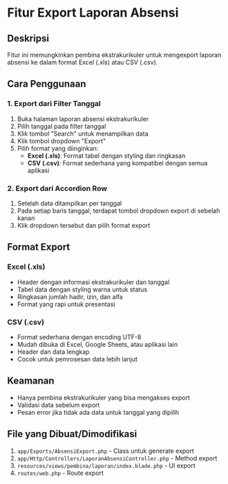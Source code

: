 # Fitur Export Laporan Absensi

## Deskripsi
Fitur ini memungkinkan pembina ekstrakurikuler untuk mengexport laporan absensi ke dalam format Excel (.xls) atau CSV (.csv).

## Cara Penggunaan

### 1. Export dari Filter Tanggal
1. Buka halaman laporan absensi ekstrakurikuler
2. Pilih tanggal pada filter tanggal
3. Klik tombol "Search" untuk menampilkan data
4. Klik tombol dropdown "Export" 
5. Pilih format yang diinginkan:
   - **Excel (.xls)**: Format tabel dengan styling dan ringkasan
   - **CSV (.csv)**: Format sederhana yang kompatibel dengan semua aplikasi

### 2. Export dari Accordion Row
1. Setelah data ditampilkan per tanggal
2. Pada setiap baris tanggal, terdapat tombol dropdown export di sebelah kanan
3. Klik dropdown tersebut dan pilih format export

## Format Export

### Excel (.xls)
- Header dengan informasi ekstrakurikuler dan tanggal
- Tabel data dengan styling warna untuk status
- Ringkasan jumlah hadir, izin, dan alfa
- Format yang rapi untuk presentasi

### CSV (.csv)
- Format sederhana dengan encoding UTF-8
- Mudah dibuka di Excel, Google Sheets, atau aplikasi lain
- Header dan data lengkap
- Cocok untuk pemrosesan data lebih lanjut

## Keamanan
- Hanya pembina ekstrakurikuler yang bisa mengakses export
- Validasi data sebelum export
- Pesan error jika tidak ada data untuk tanggal yang dipilih

## File yang Dibuat/Dimodifikasi
1. `app/Exports/AbsensiExport.php` - Class untuk generate export
2. `app/Http/Controllers/LaporanAbsensiController.php` - Method export
3. `resources/views/pembina/laporan/index.blade.php` - UI export
4. `routes/web.php` - Route export